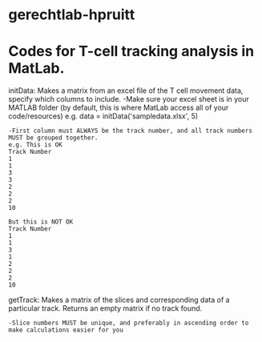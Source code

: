 # gerechtlab-hpruitt

# Codes for T-cell tracking analysis in MatLab. 
initData: Makes a matrix from an excel file of the T cell movement data, specify which columns to include. 
    -Make sure your excel sheet is in your MATLAB folder (by default, this is where MatLab access all of your code/resources)
    e.g. data = initData('sampledata.xlsx', 5)
    
    -First column must ALWAYS be the track number, and all track numbers MUST be grouped together. 
    e.g. This is OK
    Track Number
    1
    1
    3
    3
    2
    2
    2
    10
    
    But this is NOT OK
    Track Number
    1
    1
    3
    1
    2
    2
    2
    10
getTrack: Makes a matrix of the slices and corresponding data of a particular track. Returns an empty matrix if no track found.
    
    -Slice numbers MUST be unique, and preferably in ascending order to make calculations easier for you
    
            
